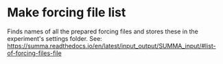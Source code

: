 # Make forcing file list
Finds names of all the prepared forcing files and stores these in the experiment's settings folder. See: https://summa.readthedocs.io/en/latest/input_output/SUMMA_input/#list-of-forcing-files-file